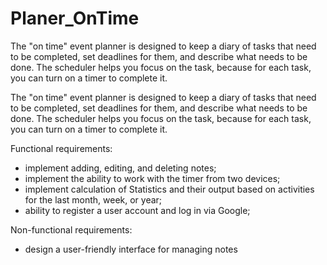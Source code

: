 # Planer_OnTime

The "on time" event planner is designed to keep a diary of tasks that need to be completed, set deadlines for them, and describe what needs to be done. The scheduler helps you focus on the task, because for each task, you can turn on a timer to complete it.

The "on time" event planner is designed to keep a diary of tasks that need to be completed, set deadlines for them, and describe what needs to be done. The scheduler helps you focus on the task, because for each task, you can turn on a timer to complete it.

Functional requirements:
- implement adding, editing, and deleting notes;
- implement the ability to work with the timer from two devices;
- implement calculation of Statistics and their output based on activities for the last month, week, or year;
- ability to register a user account and log in via Google;

Non-functional requirements:
- design a user-friendly interface for managing notes
